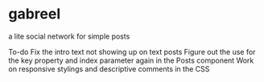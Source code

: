 # gabreel
a lite social network for simple posts


To-do
Fix the intro text not showing up on text posts
Figure out the use for the key property and index parameter again in the Posts component
Work on responsive stylings and descriptive comments in the CSS